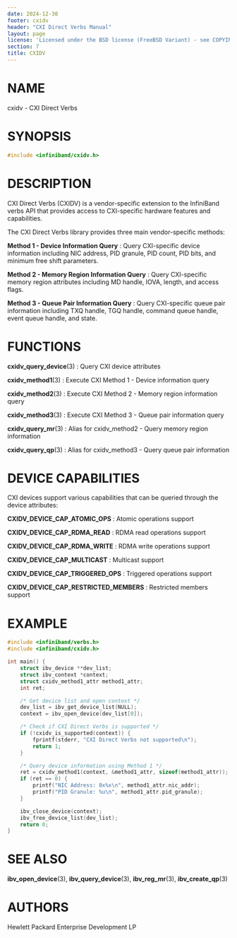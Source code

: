```yaml
---
date: 2024-12-30
footer: cxidv
header: "CXI Direct Verbs Manual"
layout: page
license: 'Licensed under the BSD license (FreeBSD Variant) - see COPYING.md'
section: 7
title: CXIDV
---
```


# NAME

cxidv - CXI Direct Verbs

# SYNOPSIS

```c
#include <infiniband/cxidv.h>
```

# DESCRIPTION

CXI Direct Verbs (CXIDV) is a vendor-specific extension to the InfiniBand
verbs API that provides access to CXI-specific hardware features and
capabilities.

The CXI Direct Verbs library provides three main vendor-specific methods:

**Method 1 - Device Information Query**
: Query CXI-specific device information including NIC address, PID granule,
  PID count, PID bits, and minimum free shift parameters.

**Method 2 - Memory Region Information Query**
: Query CXI-specific memory region attributes including MD handle, IOVA,
  length, and access flags.

**Method 3 - Queue Pair Information Query**
: Query CXI-specific queue pair information including TXQ handle, TGQ handle,
  command queue handle, event queue handle, and state.

# FUNCTIONS

**cxidv_query_device**(3)
: Query CXI device attributes

**cxidv_method1**(3)
: Execute CXI Method 1 - Device information query

**cxidv_method2**(3)
: Execute CXI Method 2 - Memory region information query

**cxidv_method3**(3)
: Execute CXI Method 3 - Queue pair information query

**cxidv_query_mr**(3)
: Alias for cxidv_method2 - Query memory region information

**cxidv_query_qp**(3)
: Alias for cxidv_method3 - Query queue pair information

# DEVICE CAPABILITIES

CXI devices support various capabilities that can be queried through the
device attributes:

**CXIDV_DEVICE_CAP_ATOMIC_OPS**
: Atomic operations support

**CXIDV_DEVICE_CAP_RDMA_READ**
: RDMA read operations support

**CXIDV_DEVICE_CAP_RDMA_WRITE**
: RDMA write operations support

**CXIDV_DEVICE_CAP_MULTICAST**
: Multicast support

**CXIDV_DEVICE_CAP_TRIGGERED_OPS**
: Triggered operations support

**CXIDV_DEVICE_CAP_RESTRICTED_MEMBERS**
: Restricted members support

# EXAMPLE

```c
#include <infiniband/verbs.h>
#include <infiniband/cxidv.h>

int main() {
    struct ibv_device **dev_list;
    struct ibv_context *context;
    struct cxidv_method1_attr method1_attr;
    int ret;

    /* Get device list and open context */
    dev_list = ibv_get_device_list(NULL);
    context = ibv_open_device(dev_list[0]);

    /* Check if CXI Direct Verbs is supported */
    if (!cxidv_is_supported(context)) {
        fprintf(stderr, "CXI Direct Verbs not supported\n");
        return 1;
    }

    /* Query device information using Method 1 */
    ret = cxidv_method1(context, &method1_attr, sizeof(method1_attr));
    if (ret == 0) {
        printf("NIC Address: 0x%x\n", method1_attr.nic_addr);
        printf("PID Granule: %u\n", method1_attr.pid_granule);
    }

    ibv_close_device(context);
    ibv_free_device_list(dev_list);
    return 0;
}
```

# SEE ALSO

**ibv_open_device**(3), **ibv_query_device**(3), **ibv_reg_mr**(3), **ibv_create_qp**(3)

# AUTHORS

Hewlett Packard Enterprise Development LP
